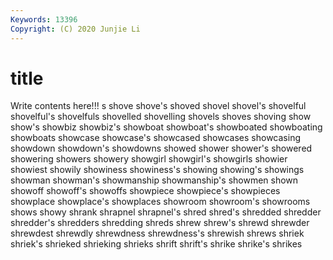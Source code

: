 ```yaml
---
Keywords: 13396
Copyright: (C) 2020 Junjie Li
---
```


# title

Write contents here!!!
s 
shove
shove's 
shoved 
shovel 
shovel's 
shovelful 
shovelful's 
shovelfuls 
shovelled 
shovelling 
shovels
shoves 
shoving 
show 
show's 
showbiz 
showbiz's 
showboat 
showboat's 
showboated 
showboating
showboats 
showcase 
showcase's 
showcased 
showcases 
showcasing 
showdown 
showdown's 
showdowns 
showed
shower 
shower's 
showered 
showering 
showers 
showery 
showgirl 
showgirl's 
showgirls 
showier
showiest 
showily 
showiness 
showiness's 
showing 
showing's 
showings 
showman 
showman's 
showmanship
showmanship's 
showmen 
shown 
showoff 
showoff's 
showoffs 
showpiece 
showpiece's 
showpieces 
showplace
showplace's 
showplaces 
showroom 
showroom's 
showrooms 
shows 
showy 
shrank 
shrapnel 
shrapnel's
shred 
shred's 
shredded 
shredder 
shredder's 
shredders 
shredding 
shreds 
shrew 
shrew's
shrewd 
shrewder 
shrewdest 
shrewdly 
shrewdness 
shrewdness's 
shrewish 
shrews 
shriek 
shriek's
shrieked 
shrieking 
shrieks 
shrift 
shrift's 
shrike 
shrike's 
shrikes 
